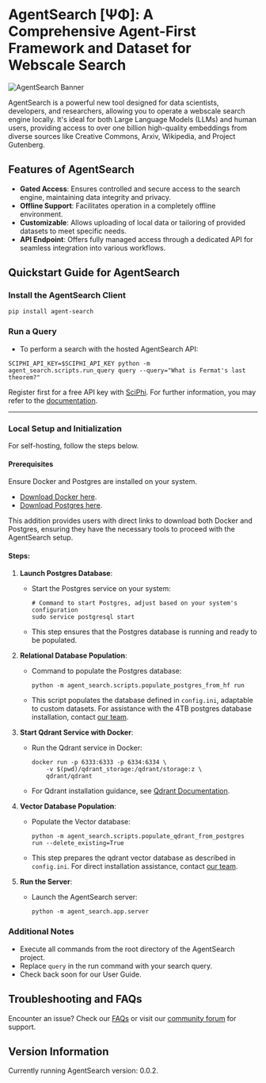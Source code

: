 # AgentSearch [ΨΦ]: A Comprehensive Agent-First Framework and Dataset for Webscale Search

![AgentSearch Banner](https://github.com/SciPhi-AI/agent-search/assets/68796651/56268e41-130f-4d2f-ba22-b565f7642713)

AgentSearch is a powerful new tool designed for data scientists, developers, and researchers, allowing you to operate a webscale search engine locally. It's ideal for both Large Language Models (LLMs) and human users, providing access to over one billion high-quality embeddings from diverse sources like Creative Commons, Arxiv, Wikipedia, and Project Gutenberg.

## Features of AgentSearch

- **Gated Access**: Ensures controlled and secure access to the search engine, maintaining data integrity and privacy.
- **Offline Support**: Facilitates operation in a completely offline environment.
- **Customizable**: Allows uploading of local data or tailoring of provided datasets to meet specific needs.
- **API Endpoint**: Offers fully managed access through a dedicated API for seamless integration into various workflows.

## Quickstart Guide for AgentSearch

### Install the AgentSearch Client

```shell
pip install agent-search
```

### Run a Query

- To perform a search with the hosted AgentSearch API:

```shell
SCIPHI_API_KEY=$SCIPHI_API_KEY python -m agent_search.scripts.run_query query --query="What is Fermat's last theorem?"
```

Register first for a free API key with [SciPhi](https://www.sciphi.ai/). For further information, you may refer to the [documentation](https://agent-search.readthedocs.io/en/latest/).

---


### Local Setup and Initialization

For self-hosting, follow the steps below.

#### Prerequisites

Ensure Docker and Postgres are installed on your system. 
- [Download Docker here](https://www.docker.com/).
- [Download Postgres here](https://www.postgresql.org/download/).

This addition provides users with direct links to download both Docker and Postgres, ensuring they have the necessary tools to proceed with the AgentSearch setup.
#### Steps:

1. **Launch Postgres Database**:
   - Start the Postgres service on your system:
     ```shell
     # Command to start Postgres, adjust based on your system's configuration
     sudo service postgresql start
     ```
   - This step ensures that the Postgres database is running and ready to be populated.

2. **Relational Database Population**:
   - Command to populate the Postgres database:
     ```shell
     python -m agent_search.scripts.populate_postgres_from_hf run
     ```
   - This script populates the database defined in `config.ini`, adaptable to custom datasets. For assistance with the 4TB postgres database installation, contact [our team](mailto:owen@sciphi.ai).

3. **Start Qdrant Service with Docker**:
   - Run the Qdrant service in Docker:
     ```shell
     docker run -p 6333:6333 -p 6334:6334 \
         -v $(pwd)/qdrant_storage:/qdrant/storage:z \
         qdrant/qdrant
     ```
   - For Qdrant installation guidance, see [Qdrant Documentation](https://qdrant.tech/documentation/quick-start/).

4. **Vector Database Population**:
   - Populate the Vector database:
     ```shell
     python -m agent_search.scripts.populate_qdrant_from_postgres run --delete_existing=True
     ```
   - This step prepares the qdrant vector database as described in `config.ini`. For direct installation assistance, contact [our team](mailto:owen@sciphi.ai).

5. **Run the Server**:
   - Launch the AgentSearch server:
     ```shell
     python -m agent_search.app.server
     ```

### Additional Notes

- Execute all commands from the root directory of the AgentSearch project.
- Replace `query` in the run command with your search query.
- Check back soon for our User Guide. 
<!-- [User Guide](link-to-user-guide). -->

## Troubleshooting and FAQs

Encounter an issue? Check our [FAQs](link-to-faqs) or visit our [community forum](link-to-forum) for support.

## Version Information

Currently running AgentSearch version: 0.0.2.